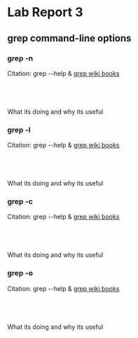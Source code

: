 # Lab Report 3
## grep command-line options

### grep -n
Citation: grep --help & [grep wiki books](https://en.wikibooks.org/wiki/Grep)

``` ```

``` ```

What its doing and why its useful

### grep -l
Citation: grep --help & [grep wiki books](https://en.wikibooks.org/wiki/Grep)

``` ```

``` ```

What its doing and why its useful

### grep -c
Citation: grep --help & [grep wiki books](https://en.wikibooks.org/wiki/Grep)

``` ```

``` ```

What its doing and why its useful

### grep -o
Citation: grep --help & [grep wiki books](https://en.wikibooks.org/wiki/Grep)

``` ```

``` ```

What its doing and why its useful
